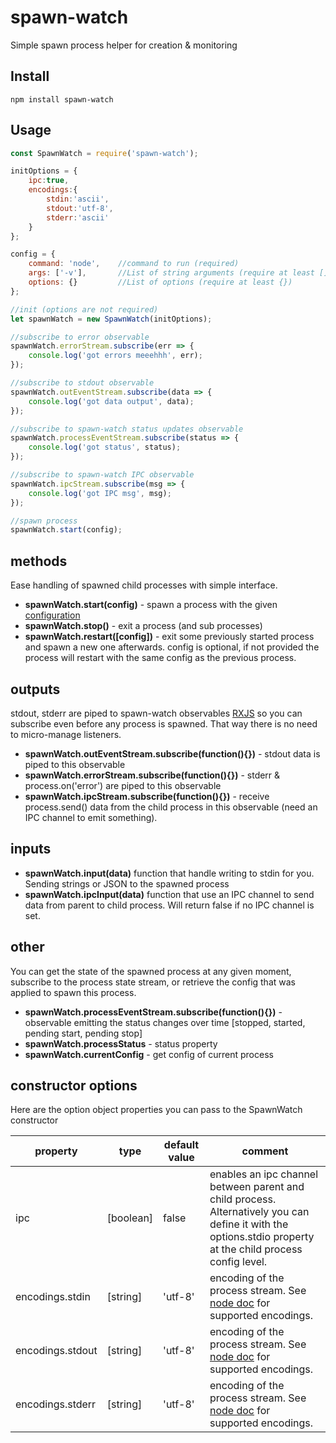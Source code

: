 # spawn-watch
Simple spawn process helper for creation &amp; monitoring

## Install
```console
npm install spawn-watch
```

## Usage
```javascript
const SpawnWatch = require('spawn-watch');

initOptions = {
    ipc:true,
    encodings:{
        stdin:'ascii',
        stdout:'utf-8',
        stderr:'ascii'
    }
};

config = {
    command: 'node',    //command to run (required)
    args: ['-v'],       //List of string arguments (require at least [])
    options: {}         //List of options (require at least {})
};

//init (options are not required)
let spawnWatch = new SpawnWatch(initOptions);

//subscribe to error observable
spawnWatch.errorStream.subscribe(err => {
    console.log('got errors meeehhh', err);
});

//subscribe to stdout observable
spawnWatch.outEventStream.subscribe(data => {
    console.log('got data output', data);
});

//subscribe to spawn-watch status updates observable
spawnWatch.processEventStream.subscribe(status => {
    console.log('got status', status);
});

//subscribe to spawn-watch IPC observable
spawnWatch.ipcStream.subscribe(msg => {
    console.log('got IPC msg', msg);
});

//spawn process
spawnWatch.start(config);
```

## methods
Ease handling of spawned child processes with simple interface.
* **spawnWatch.start(config)** - spawn a process with the given [configuration](https://nodejs.org/api/child_process.html#child_process_child_process_spawn_command_args_options)
* **spawnWatch.stop()** - exit a process (and sub processes)
* **spawnWatch.restart([config])** - exit some previously started process and spawn a new one afterwards. config is optional, if not provided the process will restart with the same config as the previous process.

## outputs
stdout, stderr are piped to spawn-watch observables [RXJS](http://reactivex.io/documentation/operators.html) so you can subscribe even before any process is spawned. That way there is no need to micro-manage listeners.
* **spawnWatch.outEventStream.subscribe(function(){})** - stdout data is piped to this observable
* **spawnWatch.errorStream.subscribe(function(){})** - stderr & process.on('error') are piped to this observable
* **spawnWatch.ipcStream.subscribe(function(){})** - receive process.send() data from the child process in this observable (need an IPC channel to emit something). 

## inputs
* **spawnWatch.input(data)** function that handle writing to stdin for you. Sending strings or JSON to the spawned process
* **spawnWatch.ipcInput(data)** function that use an IPC channel to send data from parent to child process. Will return false if no IPC channel is set.

## other
You can get the state of the spawned process at any given moment, subscribe to the process state stream, or retrieve the config that was applied to spawn this process.
* **spawnWatch.processEventStream.subscribe(function(){})** - observable emitting the status changes over time [stopped, started, pending start, pending stop]
* **spawnWatch.processStatus** - status property
* **spawnWatch.currentConfig** - get config of current process

## constructor options
Here are the option object properties you can pass to the SpawnWatch constructor

property | type | default value | comment
------------ | ------------- | ------------- | -------------
ipc | [boolean] | false | enables an ipc channel between parent and child process. Alternatively you can define it with the options.stdio property at the child process config level.
encodings.stdin | [string] | 'utf-8' | encoding of the process stream. See [node doc](https://nodejs.org/api/buffer.html#buffer_buffers_and_character_encodings) for supported encodings.
encodings.stdout | [string] | 'utf-8' | encoding of the process stream. See [node doc](https://nodejs.org/api/buffer.html#buffer_buffers_and_character_encodings) for supported encodings.
encodings.stderr | [string] | 'utf-8' | encoding of the process stream. See [node doc](https://nodejs.org/api/buffer.html#buffer_buffers_and_character_encodings) for supported encodings. 